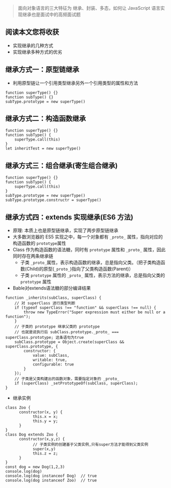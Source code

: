 > 面向对象语言的三大特征为 继承、封装、多态，如何让 JavaScript 语言实现继承也是面试中的高频面试题

## 阅读本文您将收获
* 实现继承的几种方式
* 实现继承多种方式的优劣

## 继承方式一：原型链继承
* 利用原型链让一个引用类型继承另外一个引用类型的属性和方法

```
function superType() {}
function subType() {}
subType.prototype = new superType()
```

## 继承方式二：构造函数继承

```
function superType() {}
function subType() {
	superType.call(this)
}
let inheritTest = new superType()
```

## 继承方式三：组合继承(寄生组合继承)

```
function superType() {}
function subType() {
	superType.call(this)
}
subType.prototype = new superType()
subType.prototype.constructr = superType()
```

## 继承方式四：extends 实现继承(ES6 方法)
* 原理: 本质上也是原型链继承，实现了两步原型链继承
* 大多数浏览器的 ES5 实现之中，每一个对象都有 `_proto_` 属性，指向对应的构造函数的 `prototype`属性
* Class 作为构造函数的语法糖，同时有 `prototype` 属性和 `_proto_` 属性，因此同时存在两条继承链
	* 子类 `_proto_`属性，表示构造函数的继承，总是指向父类。（把子类构造函数(Child)的原型(`_proto_`)指向了父类构造函数(Parent)）
	* 子类 `prototype` 属性的 `_proto_` 属性，表示方法的继承，总是指向父类的 `prototype` 属性
* Bable对extends语法糖的部分编译结果

```
function _inherits(subClass, superClass) {
	// 对 superClass 进行类型判断
	if (typeof superClass !== "function" && superClass !== null) {
		throw new TypeError("Super expression must either be null or a function");
	}
	// 子类的 prototype 继承父类的 prototype
	// 也就是说执行后 subClass.prototype._proto_ === superClass.prototype; 这条语句为true
	subClass.prototype = Object.create(superClass && superClass.prototype, {
		constructor: { 
			value: subClass, 
			writable: true, 
			configurable: true 
		}
	});
	// 子类是父类构建出的函数对象，需要指定对象的 _proto_
	if (superClass) _setPrototypeOf(subClass, superClass);
} 
```

* 继承实例

```
class Zoo {
      constructor(x, y) {
			this.x = x;
			this.y = y;
      }
}
class Dog extends Zoo {
      constructor(x,y,z) {
			// 子类实例的创建基于父类实例,只有super方法才能得到父类实例
			super(x,y)
			this.z = z;
      }
}
const dog = new Dog(1,2,3)
console.log(dog)
console.log(dog instanceof Dog)  // true
console.log(dog instanceof Zoo)  // true
```